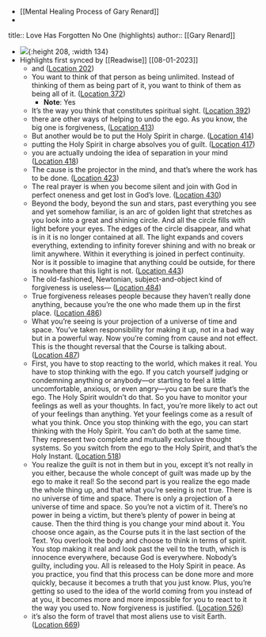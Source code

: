 - [[Mental Healing Process of Gary Renard]]
-
title:: Love Has Forgotten No One (highlights)
author:: [[Gary Renard]]

- ![](https://images-na.ssl-images-amazon.com/images/I/417ZN8KIONL._SL200_.jpg){:height 208, :width 134}
- Highlights first synced by [[Readwise]] [[08-01-2023]]
	- and ([Location 202](https://readwise.io/to_kindle?action=open&asin=B00EA8UEZ4&location=202))
	- You want to think of that person as being unlimited. Instead of thinking of them as being part of it, you want to think of them as being all of it. ([Location 372](https://readwise.io/to_kindle?action=open&asin=B00EA8UEZ4&location=372))
		- **Note**: Yes
	- It’s the way you think that constitutes spiritual sight. ([Location 392](https://readwise.io/to_kindle?action=open&asin=B00EA8UEZ4&location=392))
	- there are other ways of helping to undo the ego. As you know, the big one is forgiveness, ([Location 413](https://readwise.io/to_kindle?action=open&asin=B00EA8UEZ4&location=413))
	- But another would be to put the Holy Spirit in charge. ([Location 414](https://readwise.io/to_kindle?action=open&asin=B00EA8UEZ4&location=414))
	- putting the Holy Spirit in charge absolves you of guilt. ([Location 417](https://readwise.io/to_kindle?action=open&asin=B00EA8UEZ4&location=417))
	- you are actually undoing the idea of separation in your mind ([Location 418](https://readwise.io/to_kindle?action=open&asin=B00EA8UEZ4&location=418))
	- The cause is the projector in the mind, and that’s where the work has to be done. ([Location 423](https://readwise.io/to_kindle?action=open&asin=B00EA8UEZ4&location=423))
	- The real prayer is when you become silent and join with God in perfect oneness and get lost in God’s love. ([Location 430](https://readwise.io/to_kindle?action=open&asin=B00EA8UEZ4&location=430))
	- Beyond the body, beyond the sun and stars, past everything you see and yet somehow familiar, is an arc of golden light that stretches as you look into a great and shining circle. And all the circle fills with light before your eyes. The edges of the circle disappear, and what is in it is no longer contained at all. The light expands and covers everything, extending to infinity forever shining and with no break or limit anywhere. Within it everything is joined in perfect continuity. Nor is it possible to imagine that anything could be outside, for there is nowhere that this light is not. ([Location 443](https://readwise.io/to_kindle?action=open&asin=B00EA8UEZ4&location=443))
	- The old-fashioned, Newtonian, subject-and-object kind of forgiveness is useless— ([Location 484](https://readwise.io/to_kindle?action=open&asin=B00EA8UEZ4&location=484))
	- True forgiveness releases people because they haven’t really done anything, because you’re the one who made them up in the first place. ([Location 486](https://readwise.io/to_kindle?action=open&asin=B00EA8UEZ4&location=486))
	- What you’re seeing is your projection of a universe of time and space. You’ve taken responsibility for making it up, not in a bad way but in a powerful way. Now you’re coming from cause and not effect. This is the thought reversal that the Course is talking about. ([Location 487](https://readwise.io/to_kindle?action=open&asin=B00EA8UEZ4&location=487))
	- First, you have to stop reacting to the world, which makes it real. You have to stop thinking with the ego. If you catch yourself judging or condemning anything or anybody—or starting to feel a little uncomfortable, anxious, or even angry—you can be sure that’s the ego. The Holy Spirit wouldn’t do that. So you have to monitor your feelings as well as your thoughts. In fact, you’re more likely to act out of your feelings than anything. Yet your feelings come as a result of what you think. Once you stop thinking with the ego, you can start thinking with the Holy Spirit. You can’t do both at the same time. They represent two complete and mutually exclusive thought systems. So you switch from the ego to the Holy Spirit, and that’s the Holy Instant. ([Location 518](https://readwise.io/to_kindle?action=open&asin=B00EA8UEZ4&location=518))
	- You realize the guilt is not in them but in you, except it’s not really in you either, because the whole concept of guilt was made up by the ego to make it real! So the second part is you realize the ego made the whole thing up, and that what you’re seeing is not true. There is no universe of time and space. There is only a projection of a universe of time and space. So you’re not a victim of it. There’s no power in being a victim, but there’s plenty of power in being at cause. Then the third thing is you change your mind about it. You choose once again, as the Course puts it in the last section of the Text. You overlook the body and choose to think in terms of spirit. You stop making it real and look past the veil to the truth, which is innocence everywhere, because God is everywhere. Nobody’s guilty, including you. All is released to the Holy Spirit in peace. As you practice, you find that this process can be done more and more quickly, because it becomes a truth that you just know. Plus, you’re getting so used to the idea of the world coming from you instead of at you, it becomes more and more impossible for you to react to it the way you used to. Now forgiveness is justified. ([Location 526](https://readwise.io/to_kindle?action=open&asin=B00EA8UEZ4&location=526))
	- it’s also the form of travel that most aliens use to visit Earth. ([Location 669](https://readwise.io/to_kindle?action=open&asin=B00EA8UEZ4&location=669))
